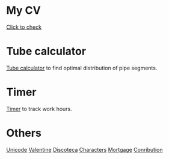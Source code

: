 # My CV
[Click to check](https://edomozh.github.io/cv)

# Tube calculator 

[Tube calculator](https://edomozh.github.io/tube)
to find optimal distribution of pipe segments.  


# Timer

[Timer](https://edomozh.github.io/timer) to track work hours.  


# Others

[Unicode](https://edomozh.github.io/unicode)
[Valentine](https://edomozh.github.io/valentine)
[Discoteca](https://edomozh.github.io/discoteka)
[Characters](https://edomozh.github.io/characters)
[Mortgage](https://edomozh.github.io/calculator/mortgage)
[Conribution](https://edomozh.github.io/calculator/contribution)